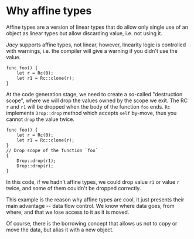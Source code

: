 # Why affine types

Affine types are a version of linear types that do allow only single use of an object as linear types but allow discarding value, i.e. not using it.

_Jacy_ supports affine types, not linear, however, linearity logic is controlled with warnings, i.e. the compiler will give a warning if you didn't use the value.

```jc
func foo() {
    let r = Rc(0);
    let r1 = Rc::clone(r);
}
```

At the code generation stage, we need to create a so-called "destruction scope", where we will drop the values owned by the scope we exit.
The RC `r` and `r1` will be dropped when the body of the function `foo` ends. `Rc` implements `Drop::drop` method which accepts `self` by-move, thus you cannot `drop` the value twice.

```jc
func foo() {
    let r = Rc(0);
    let r1 = Rc::clone(r);
}
// Drop scope of the function `foo`
{
    Drop::drop(r1);
    Drop::drop(r);
}
```

In this code, if we hadn't affine types, we could drop value `r1` or value `r` twice, and some of them couldn't be dropped correctly.

This example is the reason why affine types are cool, it just presents their main advantage -- data flow control. We know where data goes, from where, and that we lose access to it as it is moved.

Of course, there is the borrowing concept that allows us not to copy or move the data, but alias it with a new object.
